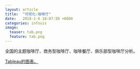 ```yaml
---
layout: article
title:  "可视化:咖啡厅"
date:   2018-1-6 18:07:50 +0800
categories: infovis 
image:
  teaser: tab.png
  feature: tab.png
---
```

全国的主题咖啡厅、商务型咖啡厅、咖啡餐厅、俱乐部型咖啡厅分析。


<html>
<head></head>
<body>
<a href="https://public.tableau.com/views/_18328/1_2?:embed=y&:display_count=yes&publish=yes" target="_blank">Tableau的图表。</a>
</body>
 </html>

